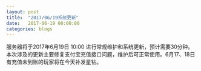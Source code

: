 ```yaml
---
layout: post
title:  "2017/06/19系统更新"
date:   2017-06-19 00:00:00
categories: blogs
---
```

<div>
    服务器将于2017年6月19日 10:00 进行常规维护和系统更新，预计需要30分钟。本次涉及的更新主要修复支付宝充值接口问题，维护后可正常使用。6月17、18日有充值未到账的玩家将在今天补发星钻。
</div>

<!--more-->

